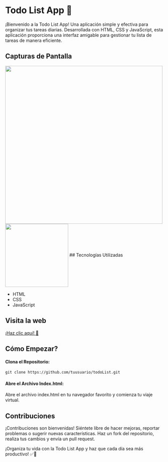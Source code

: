 # Todo List App 📝
¡Bienvenido a la Todo List App! Una aplicación simple y efectiva para organizar tus tareas diarias. Desarrollada con HTML, CSS y JavaScript, esta aplicación proporciona una interfaz amigable para gestionar tu lista de tareas de manera eficiente.


## Capturas de Pantalla
<img align="center" width="500" src="https://github.com/Cristian-DW/layout/blob/main/todoone.JPG" />
<img align="center" width="200" src="https://github.com/Cristian-DW/layout/blob/main/todotwo.JPG" />
## Tecnologías Utilizadas

- HTML
- CSS
- JavaScript

## Visita la web  

[¡Haz clic aquí! &#128640; ](https://cristian-dw.github.io/todoList/)


## Cómo Empezar?
#### Clona el Repositorio:

`
git clone https://github.com/tuusuario/todoList.git 
`

#### Abre el Archivo Index.html:
Abre el archivo index.html en tu navegador favorito y comienza tu viaje virtual.

## Contribuciones
¡Contribuciones son bienvenidas! Siéntete libre de hacer mejoras, reportar problemas o sugerir nuevas características. Haz un fork del repositorio, realiza tus cambios y envía un pull request.

¡Organiza tu vida con la Todo List App y haz que cada día sea más productivo! ✅🚀


